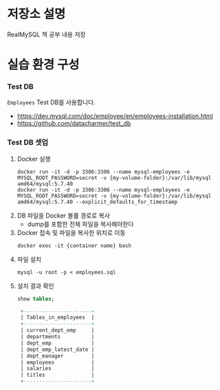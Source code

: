 # 저장소 설명
RealMySQL 책 공부 내용 저장

# 실습 환경 구성
### Test DB
`Employees` Test DB를 사용합니다. 
- https://dev.mysql.com/doc/employee/en/employees-installation.html
- https://github.com/datacharmer/test_db

### Test DB 셋업
1. Docker 실행
   ```
   docker run -it -d -p 3306:3306 --name mysql-employees -e MYSQL_ROOT_PASSWORD=secret -v {my-volume-folder}:/var/lib/mysql amd64/mysql:5.7.40
   docker run -it -d -p 3306:3306 --name mysql-employees -e MYSQL_ROOT_PASSWORD=secret -v {my-volume-folder}:/var/lib/mysql amd64/mysql:5.7.40 --explicit_defaults_for_timestamp
   ```
2. DB 파일을 Docker 볼륨 경로로 복사
   - dump를 포함한 전체 파일을 복사해야한다
3. Docker 접속 및 파일을 복사한 위치로 이동
   ```
   docker exec -it {container name} bash
   ```
4. 파일 설치
   ```
   mysql -u root -p < employees.sql
   ```
5. 설치 결과 확인
   ```sql
   show tables;

    +----------------------+
    | Tables_in_employees  |
    +----------------------+
    | current_dept_emp     |
    | departments          |
    | dept_emp             |
    | dept_emp_latest_date |
    | dept_manager         |
    | employees            |
    | salaries             |
    | titles               |
    +----------------------+
   ```